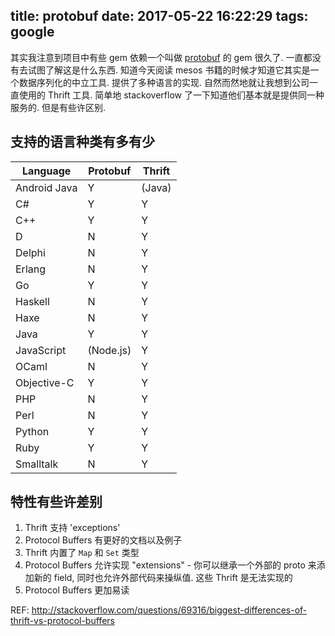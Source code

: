 title: protobuf
date: 2017-05-22 16:22:29
tags: google
---

其实我注意到项目中有些 gem 依赖一个叫做 [protobuf](https://github.com/google/protobuf) 的 gem 很久了. 一直都没有去试图了解这是什么东西. 知道今天阅读 mesos 书籍的时候才知道它其实是一个数据序列化的中立工具. 提供了多种语言的实现. 自然而然地就让我想到公司一直使用的 Thrift 工具. 简单地 stackoverflow 了一下知道他们基本就是提供同一种服务的. 但是有些许区别.


## 支持的语言种类有多有少

| Language     | Protobuf  | Thrift |
| ------------ | --------- | ------ |
| Android Java | Y         | (Java) |
| C#           | Y         | Y      |
| C++          | Y         | Y      |
| D            | N         | Y      |
| Delphi       | N         | Y      |
| Erlang       | N         | Y      |
| Go           | Y         | Y      |
| Haskell      | N         | Y      |
| Haxe         | N         | Y      |
| Java         | Y         | Y      |
| JavaScript   | (Node.js) | Y      |
| OCaml        | N         | Y      |
| Objective-C  | Y         | Y      |
| PHP          | N         | Y      |
| Perl         | N         | Y      |
| Python       | Y         | Y      |
| Ruby         | Y         | Y      |
| Smalltalk    | N         | Y      |

## 特性有些许差别

1. Thrift 支持 'exceptions'
2. Protocol Buffers 有更好的文档以及例子
3. Thrift 内置了 `Map` 和 `Set` 类型
4. Protocol Buffers 允许实现 "extensions" - 你可以继承一个外部的 proto 来添加新的 field, 同时也允许外部代码来操纵值. 这些 Thrift 是无法实现的
5. Protocol Buffers 更加易读

REF: http://stackoverflow.com/questions/69316/biggest-differences-of-thrift-vs-protocol-buffers
